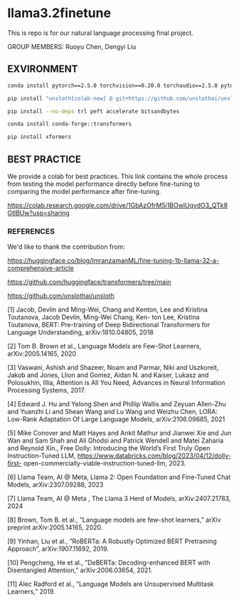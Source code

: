 # llama3.2finetune

This is repo is for our natural language processing final project. 

GROUP MEMBERS: Ruoyu Chen, Dengyi Liu

## EXVIRONMENT

```bash
conda install pytorch==2.5.0 torchvision==0.20.0 torchaudio==2.5.0 pytorch-cuda=12.1 -c pytorch -c nvidia

pip install "unsloth[colab-new] @ git+https://github.com/unslothai/unsloth.git"

pip install --no-deps trl peft accelerate bitsandbytes

conda install conda-forge::transformers

pip install xformers
```


## BEST PRACTICE
We provide a colab for best practices. This link contains the whole process from testing the model performance directly before fine-tuning to comparing the model performance after fine-tuning.

https://colab.research.google.com/drive/1GbAzOfrM5i1BOwlUqydO3_QTk8GtlBUw?usp=sharing



### REFERENCES
We'd like to thank the contribution from:

https://huggingface.co/blog/ImranzamanML/fine-tuning-1b-llama-32-a-comprehensive-article


https://github.com/huggingface/transformers/tree/main   

https://github.com/unslothai/unsloth


[1] Jacob, Devlin and Ming-Wei, Chang and Kenton, Lee and
Kristina Toutanova, Jacob Devlin, Ming-Wei Chang, Ken-
ton Lee, Kristina Toutanova, BERT: Pre-training of Deep
Bidirectional Transformers for Language Understanding,
arXiv:1810.04805, 2018

[2] Tom B. Brown et al., Language Models are Few-Shot
Learners, arXiv:2005.14165, 2020

[3] Vaswani, Ashish and Shazeer, Noam and Parmar, Niki
and Uszkoreit, Jakob and Jones, Llion and Gomez, Aidan
N. and Kaiser, Lukasz and Polosukhin, Illia, Attention is
All You Need, Advances in Neural Information Processing
Systems, 2017.

[4] Edward J. Hu and Yelong Shen and Phillip Wallis and
Zeyuan Allen-Zhu and Yuanzhi Li and Shean Wang and
Lu Wang and Weizhu Chen, LORA: Low-Rank Adaptation
Of Large Language Models, arXiv:2106.09685, 2021

[5] Mike Conover and Matt Hayes and Ankit Mathur
and Jianwei Xie and Jun Wan and Sam Shah and
Ali Ghodsi and Patrick Wendell and Matei Zaharia
and Reynold Xin., Free Dolly: Introducing the
World’s First Truly Open Instruction-Tuned LLM,
https://www.databricks.com/blog/2023/04/12/dolly-first-
open-commercially-viable-instruction-tuned-llm, 2023.

[6] Llama Team, AI @ Meta, Llama 2: Open Foundation and
Fine-Tuned Chat Models, arXiv:2307.09288, 2023

[7] Llama Team, AI @ Meta , The Llama 3 Herd of Models,
arXiv:2407.21783, 2024

[8] Brown, Tom B. et al., ”Language models are few-shot
learners,” arXiv preprint arXiv:2005.14165, 2020.

[9] Yinhan, Liu et al., ”RoBERTa: A Robustly Optimized
BERT Pretraining Approach”, arXiv:1907.11692, 2019.

[10] Pengcheng, He et al., ”DeBERTa: Decoding-enhanced
BERT with Disentangled Attention,” arXiv:2006.03654,
2021.

[11] Alec Radford et al., ”Language Models are Unsupervised
Multitask Learners,” 2019.

